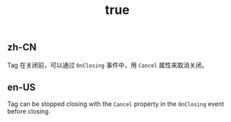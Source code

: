 ﻿---
order: 9
title:
  zh-CN: 关闭前确认
  en-US: Confirm before closing
---

## zh-CN

Tag 在关闭前，可以通过 `OnClosing` 事件中，用 `Cancel` 属性来取消关闭。

## en-US

Tag can be stopped closing with the `Cancel` property in the `OnClosing` event before closing.
